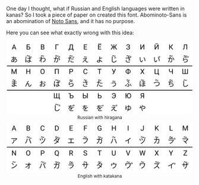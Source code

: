 One day I thought, what if Russian and English languages were written in kanas? So I took a piece of paper on created this font. Abominoto-Sans is an abomination of [Noto Sans](https://fonts.google.com/specimen/Noto+Sans+JP), and it has no purpose.

Here you can see what exactly wrong with this idea:

<div align="center">
<img src="https://raw.githubusercontent.com/dobrosketchkun/Abominoto-Sans/main/ab_ru.jpg" width="800">
<sup>Russian with hiragana</sup>
</div>


<div align="center">
<img src="https://raw.githubusercontent.com/dobrosketchkun/Abominoto-Sans/main/ab_en.jpg" width="800">
<sup>English with katakana</sup>
</div>
                                                                                                    
                                                                                                    
                                                                                                    
                                                                                                    
